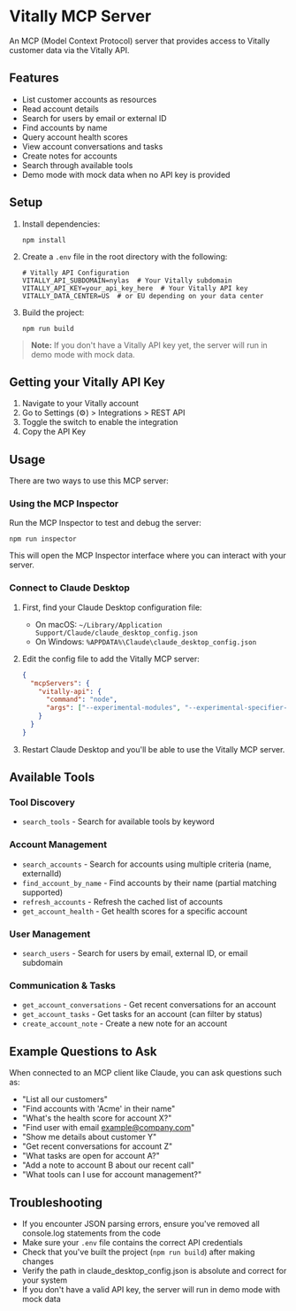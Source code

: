 <!-- Copyright (c) 2024 John Jung -->

# Vitally MCP Server

An MCP (Model Context Protocol) server that provides access to Vitally customer data via the Vitally API.

## Features

- List customer accounts as resources
- Read account details
- Search for users by email or external ID
- Find accounts by name
- Query account health scores
- View account conversations and tasks
- Create notes for accounts
- Search through available tools
- Demo mode with mock data when no API key is provided

## Setup

1. Install dependencies:
   ```
   npm install
   ```

2. Create a `.env` file in the root directory with the following:
   ```
   # Vitally API Configuration
   VITALLY_API_SUBDOMAIN=nylas  # Your Vitally subdomain
   VITALLY_API_KEY=your_api_key_here  # Your Vitally API key
   VITALLY_DATA_CENTER=US  # or EU depending on your data center
   ```

3. Build the project:
   ```
   npm run build
   ```

> **Note:** If you don't have a Vitally API key yet, the server will run in demo mode with mock data.

## Getting your Vitally API Key

1. Navigate to your Vitally account
2. Go to Settings (⚙️) > Integrations > REST API
3. Toggle the switch to enable the integration
4. Copy the API Key

## Usage

There are two ways to use this MCP server:

### Using the MCP Inspector

Run the MCP Inspector to test and debug the server:

```
npm run inspector
```

This will open the MCP Inspector interface where you can interact with your server.

### Connect to Claude Desktop

1. First, find your Claude Desktop configuration file:
   - On macOS: `~/Library/Application Support/Claude/claude_desktop_config.json`
   - On Windows: `%APPDATA%\Claude\claude_desktop_config.json`

2. Edit the config file to add the Vitally MCP server:
   ```json
   {
     "mcpServers": {
       "vitally-api": {
         "command": "node",
         "args": ["--experimental-modules", "--experimental-specifier-resolution=node", "/Users/johnjung/nylas/vitally/vitally/build/index.js"]
       }
     }
   }
   ```

3. Restart Claude Desktop and you'll be able to use the Vitally MCP server.

## Available Tools

### Tool Discovery
- `search_tools` - Search for available tools by keyword

### Account Management
- `search_accounts` - Search for accounts using multiple criteria (name, externalId)
- `find_account_by_name` - Find accounts by their name (partial matching supported)
- `refresh_accounts` - Refresh the cached list of accounts
- `get_account_health` - Get health scores for a specific account

### User Management
- `search_users` - Search for users by email, external ID, or email subdomain

### Communication & Tasks
- `get_account_conversations` - Get recent conversations for an account
- `get_account_tasks` - Get tasks for an account (can filter by status)
- `create_account_note` - Create a new note for an account

## Example Questions to Ask

When connected to an MCP client like Claude, you can ask questions such as:

- "List all our customers"
- "Find accounts with 'Acme' in their name"
- "What's the health score for account X?"
- "Find user with email example@company.com"
- "Show me details about customer Y"
- "Get recent conversations for account Z"
- "What tasks are open for account A?"
- "Add a note to account B about our recent call"
- "What tools can I use for account management?"

## Troubleshooting

- If you encounter JSON parsing errors, ensure you've removed all console.log statements from the code
- Make sure your `.env` file contains the correct API credentials
- Check that you've built the project (`npm run build`) after making changes
- Verify the path in claude_desktop_config.json is absolute and correct for your system
- If you don't have a valid API key, the server will run in demo mode with mock data
